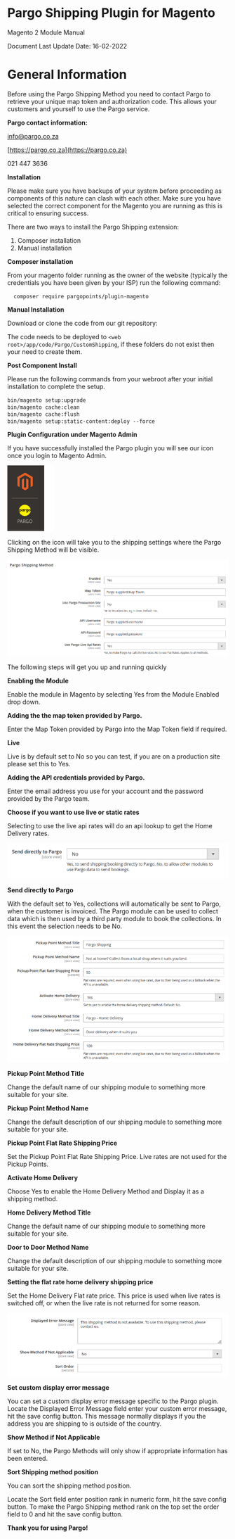 # Pargo Shipping Plugin for Magento
Magento 2 Module Manual

Document Last Update Date: 16-02-2022

# General Information

Before using the Pargo Shipping Method you need to contact Pargo to retrieve your unique map token and authorization code. This allows your customers and yourself to use the Pargo service.

**Pargo contact information:**

[info@pargo.co.za](mailto:info@pargo.co.za)

[https://pargo.co.za](https://pargo.co.za)

021 447 3636

**Installation**

Please make sure you have backups of your system before proceeding as components of this nature can clash with each other.
Make sure you have selected the correct component for the Magento you are running as this is critical to ensuring success.

There are two ways to install the Pargo Shipping extension:

1. Composer installation
2. Manual installation

**Composer installation**

From your magento folder running as the owner of the website (typically the credentials you have been given by your ISP) run the following command:

```ssh
  composer require pargopoints/plugin-magento
```

**Manual Installation**

Download or clone the code from our git repository:

The code needs to be deployed to ``<web root>/app/code/Pargo/CustomShipping``, if these folders do not exist then your need to create them.

**Post Component Install**

Please run the following commands from your webroot after your initial installation to complete the setup.

```
bin/magento setup:upgrade
bin/magento cache:clean
bin/magento cache:flush
bin/magento setup:static-content:deploy --force
```

**Plugin Configuration under Magento Admin**

If you have successfully installed the Pargo plugin you will see our icon once you login to Magento Admin.  

![](images/38a09be9.png)

Clicking on the icon will take you to the shipping settings where the Pargo Shipping Method will be visible.

![](images/config.png)

The following steps will get you up and running quickly

**Enabling the Module**

Enable the module in Magento by selecting Yes from the Module Enabled drop down.

**Adding the the map token provided by Pargo.**

Enter the Map Token provided by Pargo into the Map Token field if required.

**Live**

Live is by default set to No so you can test, if you are on a production site please set this to Yes.

**Adding the API credentials provided by Pargo.**

Enter the email address you use for your account and the password provided by the Pargo team.

**Choose if you want to use live or static rates**

Selecting to use the live api rates will do an api lookup to get the Home Delivery rates.

![](images/invoicefire.png)

**Send directly to Pargo**

With the default set to Yes, collections will automatically be sent to Pargo, when the customer is invoiced. The Pargo module can be used to collect data which is then used by a third party module to book the collections. In this event the selection needs to be No.

![](images/shipping.png)

**Pickup Point Method Title**

Change the default name of our shipping module to something more suitable for your site.

**Pickup Point Method Name**

Change the default description of our shipping module to something more suitable for your site.

**Pickup Point Flat Rate Shipping Price**

Set the Pickup Point Flat Rate Shipping Price. Live rates are not used for the Pickup Points.

**Activate Home Delivery**

Choose Yes to enable the Home Delivery Method and Display it as a shipping method.

**Home Delivery Method Title**

Change the default name of our shipping module to something more suitable for your site.

**Door to Door Method Name**

Change the default description of our shipping module to something more suitable for your site.

**Setting the flat rate home delivery shipping price**

Set the Home Delivery Flat rate price. This price is used when live rates is switched off, or when the live rate is not returned for some reason.

![](images/sort.png)

**Set custom display error message**

You can set a custom display error message specific to the Pargo plugin.
Locate the Displayed Error Message field enter your custom error message, hit the save config button.
This message normally displays if you the address you are shipping to is outside of the country.

**Show Method if Not Applicable**

If set to No, the Pargo Methods will only show if appropriate information has been entered.

**Sort Shipping method position**

You can sort the shipping method position.

Locate the Sort field enter position rank in numeric form, hit the save config button.
To make the Pargo Shipping method rank on the top set the order field to 0 and hit the save config button.

**Thank you for using Pargo!**
